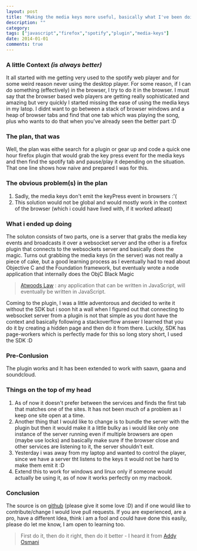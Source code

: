 ```yaml
---
layout: post
title: "Making the media keys more useful, basically what I've been doing this holiday"
description: ""
category: 
tags: ["javascript","firefox","spotify","plugin","media-keys"]
date: 2014-01-01
comments: true
---
```


### A little Context *(is always better)*
It all started with me getting very used to the spotify web player and for some weird reason never using the desktop player. For some reason, if I can do something (effectively) in the browser, I try to do it in the browser. I must say that the browser based web players are getting really sophisticated and amazing but very quickly I started missing the ease of using the media keys in my latop. I didnt want to go between a stack of browser windows and a heap of browser tabs and find that one tab which was playing the song, plus who wants to do that when you've already seen the better part :D

### The plan, that was
Well, the plan was eithe search for a plugin or gear up and code a quick one hour firefox plugin that would grab the key press event for the media keys and then find the spotify tab and pause/play it depending on the situation. That one line shows how naive and prepared I was for this.

### The obvious problem(s) in the plan
1. Sadly, the media keys don't emit the keyPress event in browsers :'(
1. This solution would not be global and would mostly work in the context of the browser (which i could have lived with, if it worked atleast)

### What i ended up doing
The soluton consists of two parts, one is a server that grabs the media key events and broadcasts it over a websocket server and the other is a firefox plugin that connects to the websockets server and basically does the magic. Turns out grabbing the media keys (in the server) was not really a piece of cake, but a good learning process as I eventually had to read about Objective C and the Foundation framework, but eventualy wrote a node application that internally does the ObjC Black Magic 
>[Atwoods Law](http://www.codinghorror.com/blog/2007/07/the-principle-of-least-power.html) : any application that can be written in JavaScript, will eventually be written in JavaScript.

Coming to the plugin, I was a little adventorous and decided to write it without the SDK but i soon hit a wall when I figured out that connecting to websocket server from a plugin is not that simple as you dont have the context and basically following a stackoverflow answer I learned that you do it by creating a hidden page and then do it from there. Luckily, SDK has page-workers which is perfectly made for this so long story short, I used the SDK :D

### Pre-Conlusion
The plugin works and It has been extended to work with saavn, gaana and soundcloud. 

### Things on the top of my head
1. As of now it doesn't prefer between the services and finds the first tab that matches one of the sites. It has not been much of a problem as I keep one site open at a time. 
1. Another thing that I would like to change is to bundle the server with the plugin but then it would make it a little bulky as i would like only one instance of the server running even if multiple browsers are open (maybe use locks) and basically make sure if the browser close and other services are listening to it, the server shouldn't exit.
1. Yesterday i was away from my laptop and wanted to control the player, since we have a server tht listens to the keys it would not be hard to make them emit it :D 
1. Extend this to work for windows and linux only if someone would actually be using it, as of now it works perfectly on my macbook.

### Conclusion
The source is on [github](https://github.com/hardfire/mekespo) (please give it some love :D) and if one would like to contribute/change I would love pull requests. If you are experienced, are a pro, have a different Idea, think i am a fool and could have done this easily, please do let me know, I am open to learning too.
> First do it, then do it right, then do it better - I heard it from [Addy Osmani](http://addyosmani.com/blog/)
